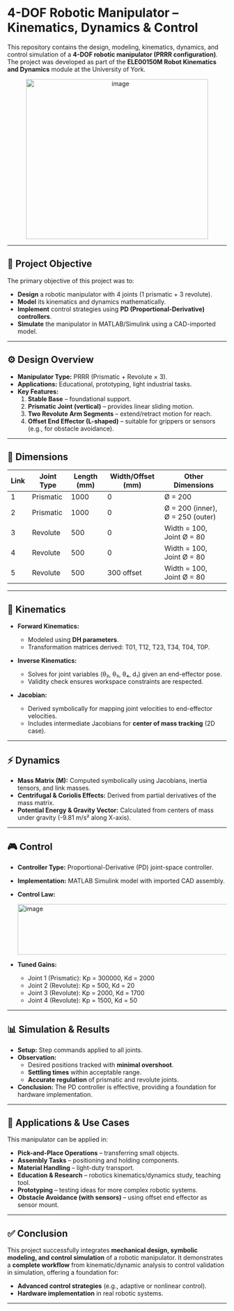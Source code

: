 # 4-DOF Robotic Manipulator – Kinematics, Dynamics & Control  

This repository contains the design, modeling, kinematics, dynamics, and control simulation of a **4-DOF robotic manipulator (PRRR configuration)**. The project was developed as part of the **ELE00150M Robot Kinematics and Dynamics** module at the University of York.  

<p align="center">
  <img width="418" height="367" alt="image" src="https://github.com/user-attachments/assets/4550677d-8e0f-454c-9b28-6fed4907d636" />
</p>



---

## 📌 Project Objective  
The primary objective of this project was to:  
- **Design** a robotic manipulator with 4 joints (1 prismatic + 3 revolute).  
- **Model** its kinematics and dynamics mathematically.  
- **Implement** control strategies using **PD (Proportional-Derivative) controllers**.  
- **Simulate** the manipulator in MATLAB/Simulink using a CAD-imported model.  

---

## ⚙️ Design Overview  

- **Manipulator Type:** PRRR (Prismatic + Revolute × 3).  
- **Applications:** Educational, prototyping, light industrial tasks.  
- **Key Features:**  
  1. **Stable Base** – foundational support.  
  2. **Prismatic Joint (vertical)** – provides linear sliding motion.  
  3. **Two Revolute Arm Segments** – extend/retract motion for reach.  
  4. **Offset End Effector (L-shaped)** – suitable for grippers or sensors (e.g., for obstacle avoidance).  

---

## 📏 Dimensions  

| Link | Joint Type | Length (mm) | Width/Offset (mm) | Other Dimensions |
|------|------------|-------------|-------------------|------------------|
| 1    | Prismatic  | 1000        | 0                 | Ø = 200 |
| 2    | Prismatic  | 1000        | 0                 | Ø = 200 (inner), Ø = 250 (outer) |
| 3    | Revolute   | 500         | 0                 | Width = 100, Joint Ø = 80 |
| 4    | Revolute   | 500         | 0                 | Width = 100, Joint Ø = 80 |
| 5    | Revolute   | 500         | 300 offset        | Width = 100, Joint Ø = 80 |

---

## 🧮 Kinematics  

- **Forward Kinematics:**  
  - Modeled using **DH parameters**.  
  - Transformation matrices derived: T01, T12, T23, T34, T04, T0P.  

- **Inverse Kinematics:**  
  - Solves for joint variables (θ₂, θ₃, θ₄, d₁) given an end-effector pose.  
  - Validity check ensures workspace constraints are respected.  

- **Jacobian:**  
  - Derived symbolically for mapping joint velocities to end-effector velocities.  
  - Includes intermediate Jacobians for **center of mass tracking** (2D case).  

---

## ⚡ Dynamics  

- **Mass Matrix (M):** Computed symbolically using Jacobians, inertia tensors, and link masses.  
- **Centrifugal & Coriolis Effects:** Derived from partial derivatives of the mass matrix.  
- **Potential Energy & Gravity Vector:** Calculated from centers of mass under gravity (-9.81 m/s² along X-axis).  

---

## 🎮 Control  

- **Controller Type:** Proportional-Derivative (PD) joint-space controller.  
- **Implementation:** MATLAB Simulink model with imported CAD assembly.  
- **Control Law:**  

  <img width="565" height="116" alt="image" src="https://github.com/user-attachments/assets/fac97df4-64d9-4b83-88ac-28c3724a3761" />


- **Tuned Gains:**  
  - Joint 1 (Prismatic): Kp = 300000, Kd = 2000  
  - Joint 2 (Revolute): Kp = 500, Kd = 20  
  - Joint 3 (Revolute): Kp = 2000, Kd = 1700  
  - Joint 4 (Revolute): Kp = 1500, Kd = 50  

---

## 📊 Simulation & Results  

- **Setup:** Step commands applied to all joints.  
- **Observation:**  
  - Desired positions tracked with **minimal overshoot**.  
  - **Settling times** within acceptable range.  
  - **Accurate regulation** of prismatic and revolute joints.  
- **Conclusion:** The PD controller is effective, providing a foundation for hardware implementation.  

---

## 🚀 Applications & Use Cases  

This manipulator can be applied in:  
- **Pick-and-Place Operations** – transferring small objects.  
- **Assembly Tasks** – positioning and holding components.  
- **Material Handling** – light-duty transport.  
- **Education & Research** – robotics kinematics/dynamics study, teaching tool.  
- **Prototyping** – testing ideas for more complex robotic systems.  
- **Obstacle Avoidance (with sensors)** – using offset end effector as sensor mount.  


---

## ✅ Conclusion  

This project successfully integrates **mechanical design, symbolic modeling, and control simulation** of a robotic manipulator. It demonstrates a **complete workflow** from kinematic/dynamic analysis to control validation in simulation, offering a foundation for:  
- **Advanced control strategies** (e.g., adaptive or nonlinear control).  
- **Hardware implementation** in real robotic systems.  

---


